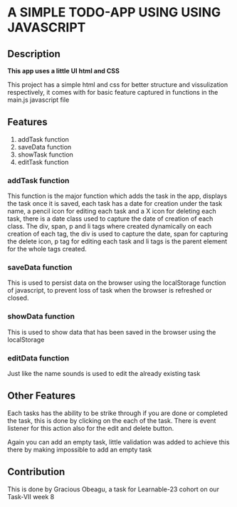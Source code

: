 # A SIMPLE TODO-APP USING USING JAVASCRIPT

## Description 

**This app uses a little UI html and CSS**

This project has a simple html and css for better structure and vissulization respectively, it comes with for basic feature captured in functions in the main.js javascript file 

## Features
1. addTask function 
2. saveData function 
3. showTask function 
4. editTask function 

### addTask function 
This function is the major function which adds the task in the app, displays the task once it is saved, each task has a date for creation under the task name, a pencil icon for editing each task and a X icon for deleting each task, there is a date class used to capture the date of creation of each class. The div, span, p and li tags where created dynamically on each creation of each tag, the div is used to capture the date, span for capturing the delete icon, p tag for editing each task and li tags is the parent element for the whole tags created.

### saveData function 
This is used to persist data on the browser using the localStorage function of javascript, to prevent loss of task when the browser is refreshed or closed.

### showData function
This is used to show data that has been saved in the browser using the localStorage 

### editData function 
Just like the name sounds is used to edit the already existing task

## Other Features 
Each tasks has the ability to be strike through if you are done or completed the task, this is done by clicking on the each of the task. There is event listener for this action also for the edit and delete button. 

Again you can add an empty task, little validation was added to achieve this there by making impossible to add an empty task

## Contribution 
This is done by Gracious Obeagu, a task for Learnable-23 cohort on our Task-VII week 8 

